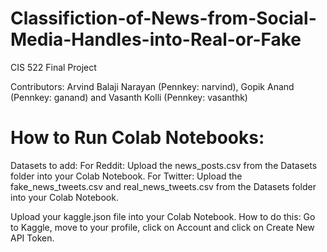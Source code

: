 # Classifiction-of-News-from-Social-Media-Handles-into-Real-or-Fake
CIS 522 Final Project

Contributors: Arvind Balaji Narayan (Pennkey: narvind), Gopik Anand (Pennkey: ganand) and Vasanth Kolli (Pennkey: vasanthk)

# How to Run Colab Notebooks:

Datasets to add: 
For Reddit: Upload the news_posts.csv from the Datasets folder into your Colab Notebook.
For Twitter: Upload the fake_news_tweets.csv and real_news_tweets.csv from the Datasets folder into your Colab Notebook.

Upload your kaggle.json file into your Colab Notebook. How to do this: Go to Kaggle, move to your profile, click on Account and click on Create New API Token.
